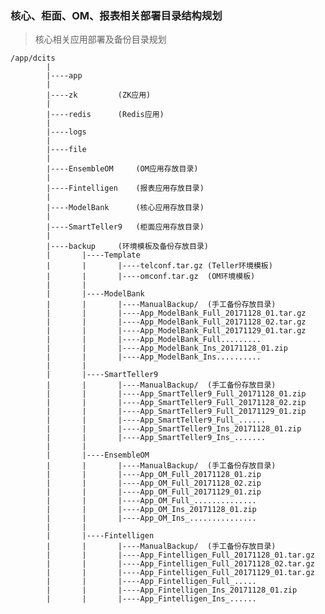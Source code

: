 ### 核心、柜面、OM、报表相关部署目录结构规划

> 核心相关应用部署及备份目录规划

    /app/dcits
            |
            |----app
            |
            |----zk         (ZK应用)
            |
            |----redis      (Redis应用)
            |
            |----logs
            |
            |----file
            |
            |----EnsembleOM     (OM应用存放目录)
            |
            |----Fintelligen    (报表应用存放目录)
            |
            |----ModelBank      (核心应用存放目录)
            |
            |----SmartTeller9   (柜面应用存放目录)
            |
            |----backup     (环境模板及备份存放目录)
            |       |----Template
            |       |       |----telconf.tar.gz (Teller环境模板)
            |       |       |----omconf.tar.gz  (OM环境模板)
            |       |
            |       |----ModelBank
            |       |       |----ManualBackup/  (手工备份存放目录)
            |       |       |----App_ModelBank_Full_20171128_01.tar.gz
            |       |       |----App_ModelBank_Full_20171128_02.tar.gz
            |       |       |----App_ModelBank_Full_20171129_01.tar.gz
            |       |       |----App_ModelBank_Full.........
            |       |       |----App_ModelBank_Ins_20171128_01.zip
            |       |       |----App_ModelBank_Ins..........
            |       |
            |       |----SmartTeller9
            |       |       |----ManualBackup/  (手工备份存放目录)
            |       |       |----App_SmartTeller9_Full_20171128_01.zip
            |       |       |----App_SmartTeller9_Full_20171128_02.zip
            |       |       |----App_SmartTeller9_Full_20171129_01.zip
            |       |       |----App_SmartTeller9_Full_......
            |       |       |----App_SmartTeller9_Ins_20171128_01.zip
            |       |       |----App_SmartTeller9_Ins_.......
            |       |
            |       |----EnsembleOM
            |       |       |----ManualBackup/  (手工备份存放目录)
            |       |       |----App_OM_Full_20171128_01.zip
            |       |       |----App_OM_Full_20171128_02.zip
            |       |       |----App_OM_Full_20171129_01.zip
            |       |       |----App_OM_Full_..............
            |       |       |----App_OM_Ins_20171128_01.zip
            |       |       |----App_OM_Ins_...............
            |       |
            |       |----Fintelligen
            |       |       |----ManualBackup/  (手工备份存放目录)
            |       |       |----App_Fintelligen_Full_20171128_01.tar.gz
            |       |       |----App_Fintelligen_Full_20171128_02.tar.gz
            |       |       |----App_Fintelligen_Full_20171129_01.tar.gz
            |       |       |----App_Fintelligen_Full_.....
            |       |       |----App_Fintelligen_Ins_20171128_01.zip
            |       |       |----App_Fintelligen_Ins_......